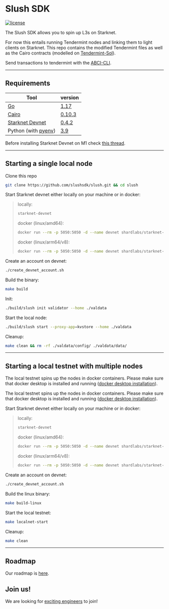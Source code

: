 # Slush SDK

[![license](https://img.shields.io/github/license/tendermint/tendermint.svg)](https://github.com/slushsdk/slush/blob/master/LICENSE)

The Slush SDK allows you to spin up L3s on Starknet.

For now this entails running Tendermint nodes and linking them to light clients on Starknet. This repo contains the modified Tendermint files as well as the Cairo contracts (modelled on [Tendermint-Sol](https://github.com/ChorusOne/tendermint-sol)).

Send transactions to tendermint with the [ABCI-CLI](https://docs.tendermint.com/v0.34/app-dev/abci-cli.html).

---

## Requirements

| Tool                                                                                 |  version                                                                       |
| -------------------------------------------------------------------------------------|--------------------------------------------------------------------------------|
| [Go](https://go.dev/doc/install)                                                     |  [1.17](https://go.dev/doc/go1.17)                                             |
| [Cairo](https://www.cairo-lang.org/docs/quickstart.html)                             |  [0.10.3](https://github.com/starkware-libs/cairo-lang/releases/tag/v0.10.3)   |
| [Starknet Devnet](https://shard-labs.github.io/starknet-devnet/docs/intro#install)   |  [0.4.2](https://github.com/Shard-Labs/starknet-devnet/releases/tag/v0.4.2)    |
| Python (with [pyenv](https://github.com/pyenv/pyenv))                                |  [3.9](https://www.python.org/downloads/release/python-390/)                   |

Before installing Starknet Devnet on M1 check [this thread](https://github.com/OpenZeppelin/nile/issues/22).

---

## Starting a single local node

Clone this repo
```sh
git clone https://github.com/slushsdk/slush.git && cd slush
```
Start Starknet devnet either locally on your machine or in docker:
>locally:
>```sh
>starknet-devnet
>```
>docker (linux/amd64):
>```sh
>docker run --rm -p 5050:5050 -d --name devnet shardlabs/starknet-devnet
>```
>docker (linux/arm64/v8):
>```sh
>docker run --rm -p 5050:5050 -d --name devnet shardlabs/starknet-devnet:latest-arm
>```
Create an account on devnet:
```sh
./create_devnet_account.sh
```

Build the binary:
```sh
make build
```

Init:
```sh
./build/slush init validator --home ./valdata
```

Start the local node:
```sh
./build/slush start --proxy-app=kvstore --home ./valdata
```

Cleanup:
```sh
make clean && rm -rf ./valdata/config/ ./valdata/data/
```

---

## Starting a local testnet with multiple nodes

The local testnet spins up the nodes in docker containers. Please make sure that docker desktop is installed and running ([docker desktop installation](https://www.docker.com/products/docker-desktop)).

The local testnet spins up the nodes in docker containers. Please make sure that docker desktop is installed and running ([docker desktop installation](https://www.docker.com/products/docker-desktop)).

Start Starknet devnet either locally on your machine or in docker:
>locally:
>```sh
>starknet-devnet
>```
>docker (linux/amd64):
>```sh
>docker run --rm -p 5050:5050 -d --name devnet shardlabs/starknet-devnet
>```
>docker (linux/arm64/v8):
>```sh
>docker run --rm -p 5050:5050 -d --name devnet shardlabs/starknet-devnet:latest-arm
>```

Create an account on devnet:
```sh
./create_devnet_account.sh
```

Build the linux binary:
```sh
make build-linux
```

Start the local testnet:
```sh
make localnet-start
```

Cleanup:
```sh
make clean
```

---

## Roadmap

Our roadmap is [here](https://geometry.xyz/notebook/the-road-to-slush).

## Join us!
We are looking for [exciting engineers](https://slush.dev/careers) to join!
